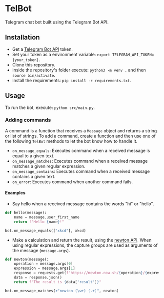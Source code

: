 # TelBot

Telegram chat bot built using the Telegram Bot API.

## Installation

- Get a [Telegram Bot API](https://core.telegram.org/bots/api) token.
- Set your token as a environment variable: `export TELEGRAM_API_TOKEN={your_token}`.
- Clone this repository.
- Inside the repository's folder execute: `python3 -m venv .` and then `source bin/activate`.
- Install the requirements: `pip install -r requirements.txt`.

## Usage

To run the bot, execute: `python src/main.py`.

### Adding commands

A command is a function that receives a `Message` object and returns a string or list of strings.
To add a command, create a function and then use one of the following `TelBot` methods to let the bot know how to handle it.

- `on_message_equals`: Executes command when a received message is equal to a given text.
- `on_message_matches`: Executes command when a received message matches a given regular expression.
- `on_message_contains`: Executes command when a received message contains a given text.
- `on_error`: Executes command when another command fails.

#### Examples

- Say hello when a received message contains the words "hi" or "hello".

```python
def hello(message):
    name = message.user_first_name
    return f"Hello {name}!"

bot.on_message_equals(["xkcd"], xkcd)
```

- Make a calculation and return the result, using the [newton API](https://github.com/aunyks/newton-api). When using regular expressions, the capture groups are used as arguments of the message (`message.args`).

```python
def newton(message):
    operation = message.args[0]
    expression = message.args[1]
    response = requests.get(f"https://newton.now.sh/{operation}/{expression}")
    data = response.json()
    return f"The result is {data['result']}"

bot.on_message_matches(r"newton (\w+) (.+)", newton)
```
